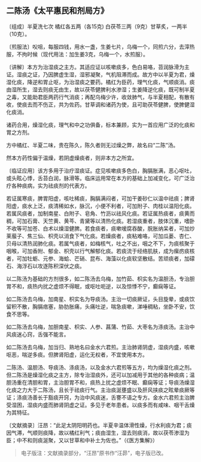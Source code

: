 ## 二陈汤《太平惠民和剂局方》

〔组成〕半夏洗七次 橘红各五两（各15克) 白茯苓三两（9克）甘草炙，一两半（10克）。

〔煎服法〕㕮咀，每服四钱，用水一盏，生姜七片，乌梅一个，同煎六分，去滓热服，不拘时候（现代用法：加生姜3克，乌梅一个，水煎服）。

〔讲解〕本方为治湿痰之主方。其适应证以咳嗽痰多，色白易咯，苔润脉滑为主证。湿痰之证，乃因脾虚生湿，湿邪凝聚，气机阻滞而成。故方中以半夏为君，燥湿化痰，降逆和胃止呕，为治湿痰之要药。橘红为臣药，理气化痰，气顺痰消。痰由湿所生，湿去则痰无由生，故以茯苓健脾利水渗湿；生姜降逆化痰，既可制半夏之毒，又能助君臣两药行气消痰；再配乌梅少许，收敛肺气，与半夏相配，有散有收，使痰去而不伤正，共为佐药。甘草调和诸药为使，且可助茯苓健脾，使脾健湿化痰消。

诸药合用，燥湿化痰，理气和中之功俱备，标本兼顾，实为一首应用广泛的化痰和胃之方剂。

方中橘红、半夏二味，贵在陈久，陈久者则无过燥之弊，故名曰“二陈”汤。

然本方药性偏于温燥，若阴虚燥痰者，则非本方之所宜。

〔临证应用〕该方多用于治疗湿痰证。症见咳嗽痰多色白，胸膈胀满，恶心呕吐，或头眩心悸，舌苔白润，脉滑等。临床运用常在本方的基础上加减变化，可广泛治疗各种痰病，实为祛痰剂的代表方。

若证属寒痰，脾胃阳虚，咳吐稀痰，胸膈满闷者，可加干姜砂仁以温中祛痰；脾肾阳虚，痰水上泛，痰清稀如水，脉沉，小便不利者，可加附子、肉桂以温阳化痰。若属风痰者，加制南星、白附子、皂角、竹沥以祛风化痰。若证属热痰者，痰黄而稠，可加石膏、天竺黄、黄芩、青黛等以清热化痰。若湿痰重者，肢体沉重，嗜卧不收等可加苍、白术以燥湿健脾。若食痰者，痰嗽嗳腐吞酸，脘胀纳呆者，可加炒莱菔子、焦三仙、枳壳以消食下气化痰。若燥痰者，痰粘难咯，可加瓜蒌、杏仁、贝母以清热润肺化痰。若属气痰者，如梅核气，吐之不出，咽之不下，为痰核聚于咽喉，可加香附、郁金、枳壳以行气解郁化痰。若痰流于经络肌肤，成为瘰疠痰核者，可加牡蛎、元参、海蛤、芒硝、昆布、海藻以化痰软坚散结。苦顽痰者，加礞石、海浮石以攻逐陈积深伏之痰。

以二陈汤为基础的方剂很多，如二陈汤去乌梅，加竹茹、枳实名为温胆汤，专治胆胃不和，痰热内扰之虚烦不得眠，或呕吐呃逆，以及惊悸不宁，癫痫等证。

如二陈汤去乌梅，加南星、枳实名为导痰汤。主治一切痰厥证，头目旋晕，或痰饮留积不散，胸膈痞塞，胁肋胀痛，头痛吐逆，喘急痰嗽，涕唾稠粘，坐卧不安，饮食不思等。

如二陈汤去乌梅，加胆南星、枳实、人参、菖蒲、竹茹、大枣名为涤痰汤。主治中风痰迷心窍，舌强不能言。

如二陈汤去乌梅，加当归、熟地名曰金水六君煎。主治肺肾阴虚，湿痰内盛，咳嗽呕恶，喘逆多痰。但脾肾阳虚，运化无权者，不宜使用本方。

二陈汤、温胆汤、导痰汤、涤痰汤，以及金水六君煎等五方，均为燥湿化痰之剂。但二陈汤是燥湿化痰之主方，除专治湿痰外，还可以加减用于其他的各种痰病；温胆汤重在清胆和胃，主治胆胃不和，痰热上扰之虚烦不眠、癫痫等证；导痰汤燥湿化痰之力大于二陈汤，且长于祛痰行气。主治痰涎壅盛以及肝风挟痰之眩晕痰厥等证；涤痰汤善长于豁痰开窍，为治中风痰迷，舌謇不语之专方。金水六君煎主治脾受湿困，湿痰内盛而肺肾阴虚之证。多见于老年患者。以痰多而有咸味、咽干舌燥为其特征。

〔文献摘录〕汪昂：“此足太阴阳明药也。半夏辛温体滑性燥，行水利痰为君；痰因气滞，气顺则痰降，故以橘红利气；痰由湿生，湿去则痰消，故以茯苓渗湿为臣；中不和则痰涎聚，又以甘草和中补土为佐也。”（《医方集解》）

> 电子版注：文献摘录部分，“汪昂”原书作“汪昴”，电子版已改。